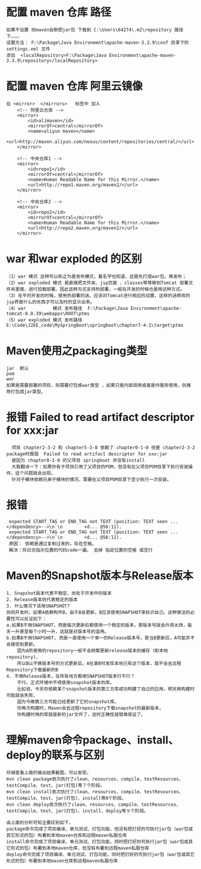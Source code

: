 #  配置 maven 仓库 路径  
    如果不设置 则maven会默把jar包 下载到 C:\Users\64274\.m2\repository 路径下。。。。
    设置方法： F:\Package\Java Environment\apache-maven-3.3.9\conf 目录下的 settings.xml 文件
    添加  <localRepository>F:\Package\Java Environment\apache-maven-3.3.9\repository</localRepository> 
    
    
#  配置 maven 仓库  阿里云镜像  
    在 <mirror>  </mirrors>   标签中 加入 
        <!-- 阿里云仓库 -->
        <mirror>
            <id>alimaven</id>
            <mirrorOf>central</mirrorOf>
            <name>aliyun maven</name>
            <url>http://maven.aliyun.com/nexus/content/repositories/central/</url>
        </mirror>
    
        <!-- 中央仓库1 -->
        <mirror>
            <id>repo1</id>
            <mirrorOf>central</mirrorOf>
            <name>Human Readable Name for this Mirror.</name>
            <url>http://repo1.maven.org/maven2/</url>
        </mirror>
    
        <!-- 中央仓库2 -->
        <mirror>
            <id>repo2</id>
            <mirrorOf>central</mirrorOf>
            <name>Human Readable Name for this Mirror.</name>
            <url>http://repo2.maven.org/maven2/</url>
        </mirror>
        
# war 和war exploded 的区别 
    （1）war 模式 这种可以称之为是发布模式，看名字也知道，这是先打成war包，再发布；
    （2）war exploded 模式 是直接把文件夹、jsp页面 、classes等等移到Tomcat 部署文件夹里面，进行加载部署。因此这种方式支持热部署，一般在开发的时候也是用这种方式。
    （3）在平时开发的时候，使用热部署的话，应该对Tomcat进行相应的设置，这样的话修改的jsp界面什么的东西才可以及时的显示出来。
    （4）war          模式 发布路径  F:\Package\Java Environment\apache-tomcat-8.0.39\webapps\ROOT\ptms
    （5）war exploded 模式 发布路径  E:\Code\J2EE_code\MySpringBoot\springboot\chapter7-4-1\target\ptms
    
    
# Maven使用之packaging类型
    jar  默认
    pom
    war
    如果是需要部署的项目，则需要打包成war类型 ，如果只是内部调用或者是作服务使用，则推荐打包成jar类型。


# 报错 Failed to read artifact descriptor for xxx:jar  
      项目 chapter2-3-2 和 chapter5-3-8 依赖了 chapter0-1-0 但是 chapter2-3-2 package时报错  Failed to read artifact descriptor for xxx:jar 
      是因为 chapter0-1-0 的父项目 springboot 并没有install
      大致翻译一下：如果你有子项目引用了父项目的POM，但没有在父项目POM目录下执行安装操作，这个问题就会出现。
      针对子模块依赖兄弟子模块的情况，需要在父项目POM目录下至少执行一次安装。
      
      
# 报错 
     expected START_TAG or END_TAG not TEXT (position: TEXT seen ...</dependency>-->\n`\n        <d... @56:11).
     expected START_TAG or END_TAG not TEXT (position: TEXT seen ...</dependency>-->\n`\n        <d... @56:11). 
     原因： 依赖是通过复制过来的，存在空格， 
     解决：将日志指示位置的代码code一遍。 去掉 指定位置的空格 或空行
     
# Maven的Snapshot版本与Release版本
    1. Snapshot版本代表不稳定、尚处于开发中的版本
    2. Release版本则代表稳定的版本
    3. 什么情况下该用SNAPSHOT?
    协同开发时，如果A依赖构件B，由于B会更新，B应该使用SNAPSHOT来标识自己。这种做法的必要性可以反证如下：
    a.如果B不用SNAPSHOT，而是每次更新后都使用一个稳定的版本，那版本号就会升得太快，每天一升甚至每个小时一升，这就是对版本号的滥用。
    b.如果B不用SNAPSHOT, 而是一直使用一个单一的Release版本号，那当B更新后，A可能并不会接受到更新。
        因为A所使用的repository一般不会频繁更新release版本的缓存（即本地repository)，
        所以B以不换版本号的方式更新后，A在拿B时发现本地已有这个版本，就不会去远程Repository下载最新的B
    4. 不用Release版本，在所有地方都用SNAPSHOT版本行不行？
        不行。正式环境中不得使用snapshot版本的库。 
        比如说，今天你依赖某个snapshot版本的第三方库成功构建了自己的应用，明天再构建时可能就会失败，
        因为今晚第三方可能已经更新了它的snapshot库。
        你再次构建时，Maven会去远程repository下载snapshot的最新版本，
        你构建时用的库就是新的jar文件了，这时正确性就很难保证了。


# 理解maven命令package、install、deploy的联系与区别
    仔细查看上面的输出结果截图，可以发现，
    mvn clean package依次执行了clean、resources、compile、testResources、testCompile、test、jar(打包)等７个阶段。
    mvn clean install依次执行了clean、resources、compile、testResources、testCompile、test、jar(打包)、install等8个阶段。
    mvn clean deploy依次执行了clean、resources、compile、testResources、testCompile、test、jar(打包)、install、deploy等９个阶段。
    
    由上面的分析可知主要区别如下，
    package命令完成了项目编译、单元测试、打包功能，但没有把打好的可执行jar包（war包或其它形式的包）布署到本地maven仓库和远程maven私服仓库
    install命令完成了项目编译、单元测试、打包功能，同时把打好的可执行jar包（war包或其它形式的包）布署到本地maven仓库，但没有布署到远程maven私服仓库
    deploy命令完成了项目编译、单元测试、打包功能，同时把打好的可执行jar包（war包或其它形式的包）布署到本地maven仓库和远程maven私服仓库
